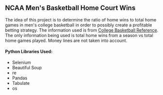 ## NCAA Men's Basketball Home Court Wins

The idea of this project is to determine the ratio of home wins to total home games in men's college basketball in order to possibly create a profitable betting strategy. The information used is from [College Basketball Reference](https://www.sports-reference.com/cbb/). The only information being used is total home wins from a season vs total home games played. Money lines are not taken into account.

#### Python Libraries Used:
* Selenium
* Beautiful Soup
* re
* Pandas
* Tabulate
* os